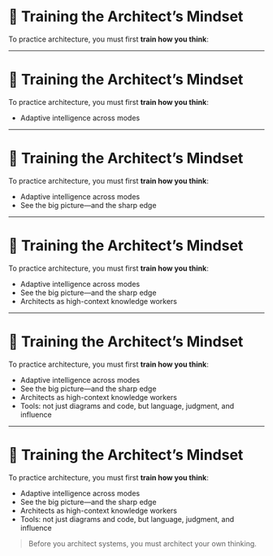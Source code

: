 # 🧠 Training the Architect’s Mindset

To practice architecture, you must first **train how you think**:

<!-- 
This slide introduces architecture as a form of adaptive intelligence—not just a technical or design skillset.  

Ask the group: What thinking patterns have helped you most when designing systems?  
What modes of thinking do you feel less confident in?

Architecture isn’t just built—it’s practiced through how we think.
-->

---
# 🧠 Training the Architect’s Mindset

To practice architecture, you must first **train how you think**:

- Adaptive intelligence across modes
<!-- 
Architects shift between systems thinking, scenario modeling, ethical foresight, and empathy—sometimes within a single conversation.  
This range isn’t optional—it’s the job.  
Cognitive fluency defines architectural value.
-->

---
# 🧠 Training the Architect’s Mindset

To practice architecture, you must first **train how you think**:

- Adaptive intelligence across modes
- See the big picture—and the sharp edge
<!-- 
Zooming out to see the ecosystem, zooming in to catch edge cases—architects must hold both views at once.  
You’re designing structure *and* behavior—at scale and under load.  
Ambiguity and complexity coexist.
-->


---
# 🧠 Training the Architect’s Mindset

To practice architecture, you must first **train how you think**:

- Adaptive intelligence across modes
- See the big picture—and the sharp edge
- Architects as high-context knowledge workers
<!-- 
Architects translate across disciplines, roles, and intentions.  
They synthesize domain constraints, organizational politics, technical trade-offs, and human needs.  
They create clarity where none exists—yet.
-->

---
# 🧠 Training the Architect’s Mindset

To practice architecture, you must first **train how you think**:

- Adaptive intelligence across modes
- See the big picture—and the sharp edge
- Architects as high-context knowledge workers
- Tools: not just diagrams and code, but language, judgment, and influence
<!-- 
What separates a designer from an architect is how they create conditions for better decisions.  
Influence happens through conversations, framing, and storytelling—not just technical correctness.  
The job is as much relational as it is structural.
-->


---
# 🧠 Training the Architect’s Mindset

To practice architecture, you must first **train how you think**:

- Adaptive intelligence across modes
- See the big picture—and the sharp edge
- Architects as high-context knowledge workers
- Tools: not just diagrams and code, but language, judgment, and influence

> Before you architect systems, you must architect your own thinking.

<!-- 
Wrap-up Notes:

Ask the group:  
- What are your architectural thinking strengths?  
- Where do you want to grow?

Frame this slide as a mindset preamble—before we practice architecture externally, we cultivate it internally.

Preview: Next, we’ll explore how these mindsets manifest in daily practice—via kata, reflection, framing, and real-world engagement.
-->

